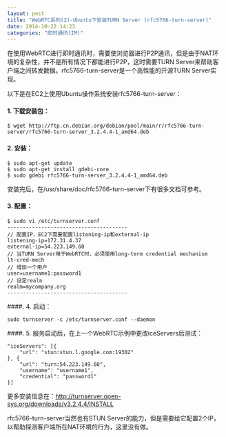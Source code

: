 ```yaml
---
layout: post
title: "WebRTC系列(2)-Ubuntu下安装TURN Server (rfc5766-turn-server)"
date: 2014-10-22 14:23
categories: "即时通讯(IM)"
---
```


在使用WebRTC进行即时通讯时，需要使浏览器进行P2P通讯，但是由于NAT环境的复杂性，并不是所有情况下都能进行P2P，这时需要TURN Server来帮助客户端之间转发数据。rfc5766-turn-server是一个高性能的开源TURN Server实现。

以下是在EC2上使用Ubuntu操作系统安装rfc5766-turn-server：

#### 1. 下载安装包：

    $ wget http://ftp.cn.debian.org/debian/pool/main/r/rfc5766-turn-server/rfc5766-turn-server_3.2.4.4-1_amd64.deb

#### 2. 安装：

    $ sudo apt-get update
    $ sudo apt-get install gdebi-core
    $ sudo gdebi rfc5766-turn-server_3.2.4.4-1_amd64.deb

安装完后，在/usr/share/doc/rfc5766-turn-server下有很多文档可参考。

#### 3. 配置：

    $ sudo vi /etc/turnserver.conf
    ---------------------------------------
    // 配置IP，EC2下需要配置listening-ip和external-ip
    listening-ip=172.31.4.37
    external-ip=54.223.149.60
    // 当TURN Server用于WebRTC时，必须使用long-term credential mechanism
    lt-cred-mech
    // 增加一个用户
    user=username1:password1
    // 设定realm
    realm=mycompany.org
    ---------------------------------------

####. 4. 启动：

    sudo turnserver -c /etc/turnserver.conf --daemon

####. 5. 服务启动后，在上一个WebRTC示例中更改iceServers后测试：

    "iceServers": [{
        "url": "stun:stun.l.google.com:19302"
    }, {
        "url": "turn:54.223.149.60",
        "username": "username1",
        "credential": "password1"
    }]

更多安装信息在：http://turnserver.open-sys.org/downloads/v3.2.4.4/INSTALL

rfc5766-turn-server当然也有STUN Server的能力，但是需要给它配置2个IP，以帮助探测客户端所在NAT环境的行为，这里没有做。